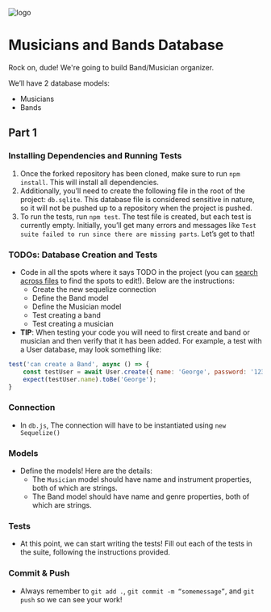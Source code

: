 ![logo](https://user-images.githubusercontent.com/44912347/202296600-c5f247d6-9616-49db-88f0-38433429d781.jpg)

# Musicians and Bands Database
Rock on, dude! We're going to build Band/Musician organizer.

We’ll have 2 database models:
- Musicians
- Bands

## Part 1

### Installing Dependencies and Running Tests
1. Once the forked repository has been cloned, make sure to run `npm install`. This will install all dependencies. 
2. Additionally, you’ll need to create the following file in the root of the project: `db.sqlite`. This database file is considered sensitive in nature, so it will not be pushed up to a repository when the project is pushed.
3. To run the tests, run `npm test`. The test file is created, but each test is currently empty. Initially, you’ll get many errors and messages like `Test suite failed to run since there are missing parts`. Let’s get to that!

### TODOs: Database Creation and Tests
- Code in all the spots where it says TODO in the project (you can [search across files](https://code.visualstudio.com/docs/editor/codebasics#_search-across-files) to find the spots to edit!). Below are the instructions:
  - Create the new sequelize connection
  - Define the Band model
  - Define the Musician model
  - Test creating a band
  - Test creating a musician
- **TIP**: When testing your code you will need to first create and band or musician and then verify that it has been added. For example, a test with a User database, may look something like:
```javascript
test('can create a Band', async () => {
    const testUser = await User.create({ name: 'George', password: '123' });
    expect(testUser.name).toBe('George');
}
```
### Connection
- In `db.js`, The connection will have to be instantiated using `new Sequelize()`

### Models
- Define the models! Here are the details:
  - The `Musician` model should have name and instrument properties, both of which are strings.
  - The Band model should have name and genre properties, both of which are strings.

### Tests
- At this point, we can start writing the tests!  Fill out each of the tests in the suite, following the instructions provided.

### Commit & Push
- Always remember to `git add .`, `git commit -m “somemessage”`, and `git push` so we can see your work!
